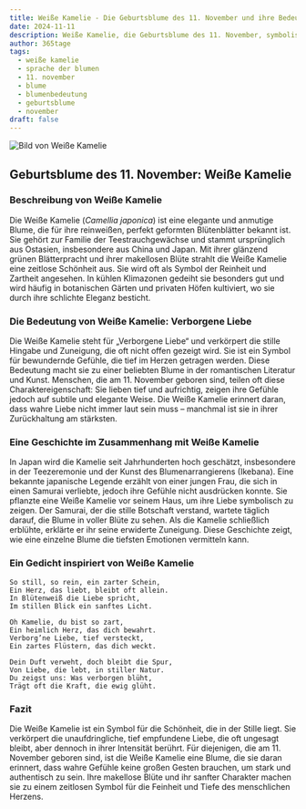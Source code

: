```yaml
---
title: Weiße Kamelie - Die Geburtsblume des 11. November und ihre Bedeutung
date: 2024-11-11
description: Weiße Kamelie, die Geburtsblume des 11. November, symbolisiert Verborgene Liebe. Erfahre mehr über ihre Geschichte, Bedeutung und Symbolik in der Sprache der Blumen.
author: 365tage
tags:
  - weiße kamelie
  - sprache der blumen
  - 11. november
  - blume
  - blumenbedeutung
  - geburtsblume
  - november
draft: false
---
```


![Bild von Weiße Kamelie](https://cdn.pixabay.com/photo/2016/12/05/06/51/camellia-1883205_640.jpg#center)

## Geburtsblume des 11. November: Weiße Kamelie

### Beschreibung von Weiße Kamelie

Die Weiße Kamelie (_Camellia japonica_) ist eine elegante und anmutige Blume, die für ihre reinweißen, perfekt geformten Blütenblätter bekannt ist. Sie gehört zur Familie der Teestrauchgewächse und stammt ursprünglich aus Ostasien, insbesondere aus China und Japan. Mit ihrer glänzend grünen Blätterpracht und ihrer makellosen Blüte strahlt die Weiße Kamelie eine zeitlose Schönheit aus. Sie wird oft als Symbol der Reinheit und Zartheit angesehen. In kühlen Klimazonen gedeiht sie besonders gut und wird häufig in botanischen Gärten und privaten Höfen kultiviert, wo sie durch ihre schlichte Eleganz besticht.

### Die Bedeutung von Weiße Kamelie: Verborgene Liebe

Die Weiße Kamelie steht für „Verborgene Liebe“ und verkörpert die stille Hingabe und Zuneigung, die oft nicht offen gezeigt wird. Sie ist ein Symbol für bewundernde Gefühle, die tief im Herzen getragen werden. Diese Bedeutung macht sie zu einer beliebten Blume in der romantischen Literatur und Kunst. Menschen, die am 11. November geboren sind, teilen oft diese Charaktereigenschaft: Sie lieben tief und aufrichtig, zeigen ihre Gefühle jedoch auf subtile und elegante Weise. Die Weiße Kamelie erinnert daran, dass wahre Liebe nicht immer laut sein muss – manchmal ist sie in ihrer Zurückhaltung am stärksten.

### Eine Geschichte im Zusammenhang mit Weiße Kamelie

In Japan wird die Kamelie seit Jahrhunderten hoch geschätzt, insbesondere in der Teezeremonie und der Kunst des Blumenarrangierens (Ikebana). Eine bekannte japanische Legende erzählt von einer jungen Frau, die sich in einen Samurai verliebte, jedoch ihre Gefühle nicht ausdrücken konnte. Sie pflanzte eine Weiße Kamelie vor seinem Haus, um ihre Liebe symbolisch zu zeigen. Der Samurai, der die stille Botschaft verstand, wartete täglich darauf, die Blume in voller Blüte zu sehen. Als die Kamelie schließlich erblühte, erklärte er ihr seine erwiderte Zuneigung. Diese Geschichte zeigt, wie eine einzelne Blume die tiefsten Emotionen vermitteln kann.

### Ein Gedicht inspiriert von Weiße Kamelie

```
So still, so rein, ein zarter Schein,  
Ein Herz, das liebt, bleibt oft allein.  
In Blütenweiß die Liebe spricht,  
Im stillen Blick ein sanftes Licht.  

Oh Kamelie, du bist so zart,  
Ein heimlich Herz, das dich bewahrt.  
Verborg’ne Liebe, tief versteckt,  
Ein zartes Flüstern, das dich weckt.  

Dein Duft verweht, doch bleibt die Spur,  
Von Liebe, die lebt, in stiller Natur.  
Du zeigst uns: Was verborgen blüht,  
Trägt oft die Kraft, die ewig glüht.  
```

### Fazit

Die Weiße Kamelie ist ein Symbol für die Schönheit, die in der Stille liegt. Sie verkörpert die unaufdringliche, tief empfundene Liebe, die oft ungesagt bleibt, aber dennoch in ihrer Intensität berührt. Für diejenigen, die am 11. November geboren sind, ist die Weiße Kamelie eine Blume, die sie daran erinnert, dass wahre Gefühle keine großen Gesten brauchen, um stark und authentisch zu sein. Ihre makellose Blüte und ihr sanfter Charakter machen sie zu einem zeitlosen Symbol für die Feinheit und Tiefe des menschlichen Herzens.